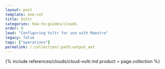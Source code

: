 ```yaml
---
layout: post
template: one-col
title: Vultr
categories: how-to-guides/clouds
order: 9
lead: "Configuring Vultr for use with Maestro"
legacy: false
tags: ["operations"]
permalink: /:collection/:path:output_ext
---
```


{% include references/clouds/cloud-vultr.md  product = page.collection %}
